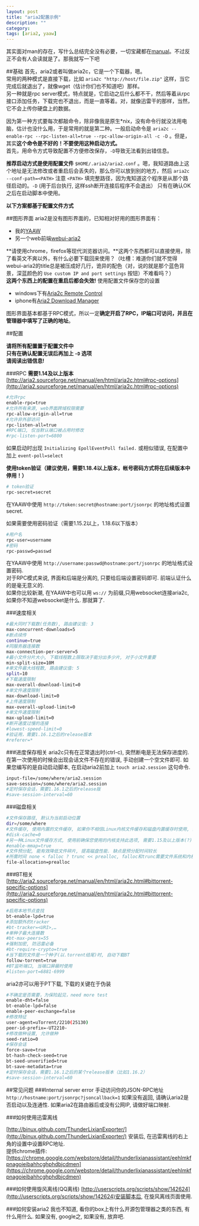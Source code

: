 ```yaml
---
layout: post
title: "aria2配置示例"
description: ""
category: 
tags: [aria2, yaaw]
---
```


其实面对man的存在，写什么总结完全没有必要，一切宝藏都在[manual](http://aria2.sourceforge.net/manual/en/html/aria2c.html)。不过反正不会有人会读就是了。那我就写一下吧

##基础
首先，aria2或者叫做aria2c，它是一个下载器，嗯。  
常用的两种模式是直接下载，比如 `aria2c "http://host/file.zip"` 这样，当它完成后就退出了，就像wget（估计你们也不知道吧）那样。  
另一种就是rpc server模式，特点就是，它启动之后什么都不干，然后等着从rpc接口添加任务，下载完也不退出，而是一直等着。对，就像迅雷干的那样，当然，它不会上传你硬盘上的数据。

因为第一种方式要每次都敲命令，除非像我是原生*nix，没有命令行就没法用电脑，估计也没什么用，于是常用的就是第二种。一般启动命令是 `aria2c --enable-rpc --rpc-listen-all=true --rpc-allow-origin-all -c -D` 。但是，其实**这个命令是不好的！不要使用这种启动方式。**  
首先，用命令方式导致配置不方便修改保存，`-D`导致无法看到出错信息。

**推荐启动方式是使用配置文件** `$HOME/.aria2/aria2.conf` 。嗯，我知道路由上这个地址是无法修改或者重启后会丢失的，那么你可以放到别的地方，然后 `aria2c --conf-path=<PATH>` 注意 `<PATH>` 填完整路径，因为鬼知道这个程序是从那个路径启动的。`-D` (用于后台执行, 这样ssh断开连接后程序不会退出） 只有在确认OK之后在启动脚本中使用。

**以下方案都基于配置文件方式**

##图形界面
aria2是没有图形界面的，已知相对好用的图形界面有：

* 我的[YAAW](http://blog.binux.me/yaaw/)
* 另一个web前端[webui-aria2](http://ziahamza.github.com/webui-aria2/)

**请使用chrome，firefox等现代浏览器访问。**这两个东西都可以直接使用，除了看英文不爽以外，有什么必要下载回来使用？（吐槽：难道你们就不觉得webui-aria2的title总是被压成好几行，诡异的配色（对，说的就是那个蓝色背景，深蓝颜色的 `Use custom IP and port settings` 按钮）不难看吗？）  
**这两个东西上的配置在重启后都会失效!** 使用配置文件保存您的设置

* windows下有[Aria2c Remote Control](http://sourceforge.net/projects/aria2cremote/)
* iphone有[Aria2 Download Manager](https://itunes.apple.com/us/app/aria2-download-manager-remote/id525944692)

图形界面基本都基于RPC模式，所以一定**确定开启了RPC，IP端口可访问，并且在管理器中填写了正确的地址**。

##配置

**请将所有配置置于配置文件中**  
**只有在确认配置无误后再加上 `-D` 选项**  
**请阅读出错信息!**


###RPC
**需要1.14及以上版本**  
[http://aria2.sourceforge.net/manual/en/html/aria2c.html#rpc-options](http://aria2.sourceforge.net/manual/en/html/aria2c.html#rpc-options)

``` bash
#允许rpc
enable-rpc=true
#允许所有来源, web界面跨域权限需要
rpc-allow-origin-all=true
#允许非外部访问
rpc-listen-all=true
#RPC端口, 仅当默认端口被占用时修改
#rpc-listen-port=6800
```

如果启动时出现 `Initializing EpollEventPoll failed.` 或相似错误, 在配置中加上 `event-poll=select`

**使用token验证（建议使用，需要1.18.4以上版本，帐号密码方式将在后续版本中停用！）**

``` bash
# token验证
rpc-secret=secret
```
在YAAW中使用 `http://token:secret@hostname:port/jsonrpc` 的地址格式设置secret.

如果需要使用密码验证（需要1.15.2以上，1.18.6以下版本）

``` bash
#用户名
rpc-user=username
#密码
rpc-passwd=passwd
```
在YAAW中使用 `http://username:passwd@hostname:port/jsonrpc` 的地址格式设置密码.  
对于RPC模式来说, 界面和后端是分离的, 只要给后端设置密码即可. 前端认证什么的是毫无意义的.  
如果你比较新潮, 在YAAW中也可以用 `ws://` 为前缀,只用websocket连接aria2c, 如果你不知道websocket是什么. 那就算了.

###速度相关
``` bash
#最大同时下载数(任务数), 路由建议值: 3
max-concurrent-downloads=5
#断点续传
continue=true
#同服务器连接数
max-connection-per-server=5
#最小文件分片大小, 下载线程数上限取决于能分出多少片, 对于小文件重要
min-split-size=10M
#单文件最大线程数, 路由建议值: 5
split=10
#下载速度限制
max-overall-download-limit=0
#单文件速度限制
max-download-limit=0
#上传速度限制
max-overall-upload-limit=0
#单文件速度限制
max-upload-limit=0
#断开速度过慢的连接
#lowest-speed-limit=0
#验证用，需要1.16.1之后的release版本
#referer=*
```

###进度保存相关
aria2c只有在正常退出时(ctrl-c), 突然断电是无法保存进度的. 在第一次使用的时候会出现会话文件不存在的错误, 手动创建一个空文件即可. 如果您编写的是自动启动脚本, 在启动aria2前加上 `touch aria2.session` 这句命令.

``` bash
input-file=/some/where/aria2.session
save-session=/some/where/aria2.session
#定时保存会话，需要1.16.1之后的release版
#save-session-interval=60
```

###磁盘相关

``` bash
#文件保存路径, 默认为当前启动位置
dir=/some/where
#文件缓存, 使用内置的文件缓存, 如果你不相信Linux内核文件缓存和磁盘内置缓存时使用, 需要1.16及以上版本
#disk-cache=0
#另一种Linux文件缓存方式, 使用前确保您使用的内核支持此选项, 需要1.15及以上版本(?)
#enable-mmap=true
#文件预分配, 能有效降低文件碎片, 提高磁盘性能. 缺点是预分配时间较长
#所需时间 none < falloc ? trunc << prealloc, falloc和trunc需要文件系统和内核支持
file-allocation=prealloc
```

###BT相关
[http://aria2.sourceforge.net/manual/en/html/aria2c.html#bittorrent-specific-options](http://aria2.sourceforge.net/manual/en/html/aria2c.html#bittorrent-specific-options)

``` bash
#启用本地节点查找
bt-enable-lpd=true
#添加额外的tracker
#bt-tracker=<URI>,…
#单种子最大连接数
#bt-max-peers=55
#强制加密, 防迅雷必备
#bt-require-crypto=true
#当下载的文件是一个种子(以.torrent结尾)时, 自动下载BT
follow-torrent=true
#BT监听端口, 当端口屏蔽时使用
#listen-port=6881-6999
```

aria2亦可以用于PT下载, 下载的关键在于伪装

``` bash
#不确定是否需要，为保险起见，need more test
enable-dht=false
bt-enable-lpd=false
enable-peer-exchange=false
#修改特征
user-agent=uTorrent/2210(25130)
peer-id-prefix=-UT2210-
#修改做种设置, 允许做种
seed-ratio=0
#保存会话
force-save=true
bt-hash-check-seed=true
bt-seed-unverified=true
bt-save-metadata=true
#定时保存会话，需要1.16.1之后的某个release版本（比如1.16.2）
#save-session-interval=60
```

##常见问题
###Internal server error
手动访问你的JSON-RPC地址 `http://hostname:port/jsonrpc?jsoncallback=1` 如果没有返回, 请确认aria2是否启动以及连通性. 如果aria2在路由器后或没有公网IP, 请做好端口映射.

###如何使用迅雷离线

[http://binux.github.com/ThunderLixianExporter/](http://binux.github.com/ThunderLixianExporter/)
安装后, 在迅雷离线的右上角的设置中设置RPC地址.  
提供chrome插件: [https://chrome.google.com/webstore/detail/thunderlixianassistant/eehlmkfpnagoieibahhcghphdbjcdmen](https://chrome.google.com/webstore/detail/thunderlixianassistant/eehlmkfpnagoieibahhcghphdbjcdmen)

###如何使用旋风离线(QQ离线)
[http://userscripts.org/scripts/show/142624](http://userscripts.org/scripts/show/142624)安装脚本后, 在旋风离线页面使用.

###如何安装aria2
我也不知道, 看你的box上有什么开源包管理器之类的东西, 有什么用什么. 如果没有, google之, 如果没有, 放弃吧.
